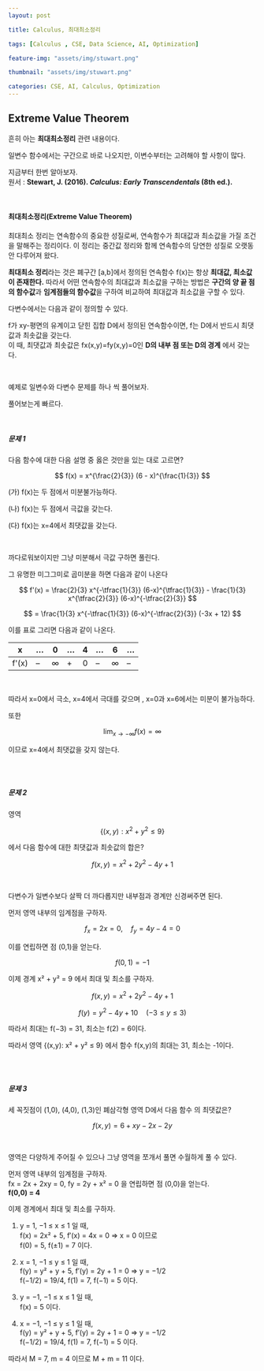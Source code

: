 ```yaml
---
layout: post

title: Calculus, 최대최소정리

tags: [Calculus , CSE, Data Science, AI, Optimization]

feature-img: "assets/img/stuwart.png"

thumbnail: "assets/img/stuwart.png"

categories: CSE, AI, Calculus, Optimization
---
```


## Extreme Value Theorem

흔히 아는 **최대최소정리** 관련 내용이다. <br>

일변수 함수에서는 구간으로 바로 나오지만, 이변수부터는 고려해야 할 사항이 많다. <br>

지금부터 한번 알아보자. <br>
원서 : **Stewart, J. (2016). *Calculus: Early Transcendentals* (8th ed.).**
<br>

<br>

#### 최대최소정리(Extreme Value Theorem)

최대최소 정리는 연속함수의 중요한 성질로써, 연속함수가 최대값과 최소값을 가질 조건을 말해주는 정리이다. 이 정리는 중간값 정리와 함께 연속함수의 당연한 성질로 오랫동안 다루어져 왔다. <br>

**최대최소 정리**라는 것은 폐구간 [a,b]에서 정의된 연속함수 f(x)는 항상 **최대값, 최소값이 존재한다.** 따라서 어떤 연속함수의 최대값과 최소값을 구하는 방법은 **구간의 양 끝 점의 함수값**과 **임계점들의 함수값**을 구하여 비교하여 최대값과 최소값을 구할 수 있다. <br>

다변수에서는 다음과 같이 정의할 수 있다. <br>

f가 xy-평면의 유계이고 닫힌 집합 D에서 정의된 연속함수이면, f는 D에서 반드시 최댓값과 최솟값을 갖는다. <br>이 때, 최댓값과 최솟값은 fx​(x,y)=fy​(x,y)=0인 **D의 내부 점 또는 D의 경계** 에서 갖는다.

<br>

예제로 일변수와 다변수 문제를 하나 씩 풀어보자. <br>

풀어보는게 빠르다. <br>

<br>

##### 문제 1

다음 함수에 대한 다음 설명 중 옳은 것만을 있는 대로 고르면? <br>

$$
f(x) = x^{\frac{2}{3}} (6 - x)^{\frac{1}{3}}
$$

(가) f(x)는 두 점에서 미분불가능하다. <br>

(나) f(x)는 두 점에서 극값을 갖는다. <br>

(다) f(x)는 x=4에서 최댓값을 갖는다. <br>

<br>

까다로워보이지만 그냥 미분해서 극값 구하면 풀린다. <br>

그 유명한 미그그미로 곱미분을 하면 다음과 같이 나온다

$$
f'(x) = \frac{2}{3} x^{-\tfrac{1}{3}} (6-x)^{\tfrac{1}{3}}
        - \frac{1}{3} x^{\tfrac{2}{3}} (6-x)^{-\tfrac{2}{3}}
$$

$$
= \frac{1}{3} x^{-\tfrac{1}{3}} (6-x)^{-\tfrac{2}{3}} (-3x + 12)
$$

이를 표로 그리면 다음과 같이 나온다.

| x   | …   | 0   | …   | 4   | …   | 6   | …   |
| --- | --- | --- | --- | --- | --- | --- | --- |
| f'(x) | –   | ∞   | +   | 0   | –   | ∞   | –   |

<br>

따라서 x=0에서 극소, x=4에서 극대를 갖으며 , x=0과 x=6에서는 미분이 불가능하다. <br>

또한

$$
\lim_{x \to -\infty} f(x) = \infty
$$

이므로 x=4에서 최댓값을 갖지 않는다.

<br>

<br>

##### 문제 2

영역

$$
\{(x,y): x^2 + y^2 \leq 9\}
$$

에서 다음 함수에 대한 최댓값과 최솟값의 합은?

$$
f(x,y) = x^2 + 2y^2 - 4y + 1
$$

<br>

다변수가 일변수보다 살짝 더 까다롭지만 내부점과 경계만 신경써주면 된다. <br>

먼저 영역 내부의 임계점을 구하자.

$$
f_x = 2x = 0, \quad f_y = 4y - 4 = 0
$$

이를 연립하면 점 (0,1)을 얻는다.

$$
f(0,1) = -1
$$

이제 경계 x² + y² = 9 에서 최대 및 최소를 구하자.

$$
f(x,y) = x^2 + 2y^2 - 4y + 1
$$

$$
f(y) = y^2 - 4y + 10 \quad (-3 \leq y \leq 3)
$$

따라서 최대는 f(−3) = 31, 최소는 f(2) = 6이다. <br>

따라서 영역 {(x,y): x² + y² ≤ 9} 에서 함수 f(x,y)의 최대는 31, 최소는 -1이다. <br>

<br>

<br>

##### 문제 3

세 꼭짓점이 (1,0), (4,0), (1,3)인 폐삼각형 영역 D에서 다음 함수 의 최댓값은?

$$
f(x,y) = 6 + xy - 2x - 2y
$$

<br>

영역은 다양하게 주어질 수 있으나 그냥 영역을 쪼개서 풀면 수월하게 풀 수 있다.

먼저 영역 내부의 임계점을 구하자. <br>fx = 2x + 2xy = 0, fy = 2y + x² = 0 을 연립하면 점 (0,0)을 얻는다. <br>**f(0,0) = 4**

이제 경계에서 최대 및 최소를 구하자.

1. y = 1, −1 ≤ x ≤ 1 일 때,  
  f(x) = 2x² + 5, f′(x) = 4x = 0 ⇒ x = 0 이므로  
  f(0) = 5, f(±1) = 7 이다.
  
2. x = 1, −1 ≤ y ≤ 1 일 때,  
  f(y) = y² + y + 5, f′(y) = 2y + 1 = 0 ⇒ y = −1/2  
  f(−1/2) = 19/4, f(1) = 7, f(−1) = 5 이다.
  
3. y = −1, −1 ≤ x ≤ 1 일 때,  
  f(x) = 5 이다.
  
4. x = −1, −1 ≤ y ≤ 1 일 때,  
  f(y) = y² + y + 5, f′(y) = 2y + 1 = 0 ⇒ y = −1/2  
  f(−1/2) = 19/4, f(1) = 7, f(−1) = 5 이다.
  

따라서 M = 7, m = 4 이므로 M + m = 11 이다.